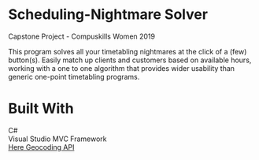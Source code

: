 # Scheduling-Nightmare Solver
Capstone Project - Compuskills Women 2019

This program solves all your timetabling nightmares at the click of a (few) button(s).
Easily match up clients and customers based on available hours, working with a one to one algorithm that provides wider usability
than generic one-point timetabling programs.

# Built With
C#  
Visual Studio MVC Framework  
[Here Geocoding API](https://www.here.com/)
